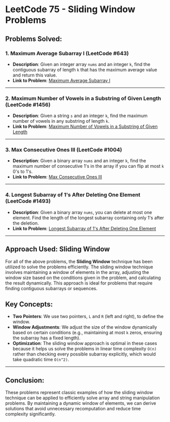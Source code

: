 # LeetCode 75 - Sliding Window Problems

## Problems Solved:

### 1. **Maximum Average Subarray I (LeetCode #643)**
   - **Description**: Given an integer array `nums` and an integer `k`, find the contiguous subarray of length `k` that has the maximum average value and return this value. 
   - **Link to Problem**: [Maximum Average Subarray I](https://leetcode.com/problems/maximum-average-subarray-i/)

---

### 2. **Maximum Number of Vowels in a Substring of Given Length (LeetCode #1456)**
   - **Description**: Given a string `s` and an integer `k`, find the maximum number of vowels in any substring of length `k`. 
   - **Link to Problem**: [Maximum Number of Vowels in a Substring of Given Length](https://leetcode.com/problems/maximum-number-of-vowels-in-a-substring-of-given-length/)

---

### 3. **Max Consecutive Ones III (LeetCode #1004)**
   - **Description**: Given a binary array `nums` and an integer `k`, find the maximum number of consecutive 1's in the array if you can flip at most `k` 0's to 1's.
   - **Link to Problem**: [Max Consecutive Ones III](https://leetcode.com/problems/max-consecutive-ones-iii/)

---

### 4. **Longest Subarray of 1's After Deleting One Element (LeetCode #1493)**
   - **Description**: Given a binary array `nums`, you can delete at most one element. Find the length of the longest subarray containing only 1's after the deletion. 
   - **Link to Problem**: [Longest Subarray of 1's After Deleting One Element](https://leetcode.com/problems/longest-subarray-of-1s-after-deleting-one-element/)
   
---

## Approach Used: Sliding Window

For all of the above problems, the **Sliding Window** technique has been utilized to solve the problems efficiently. The sliding window technique involves maintaining a window of elements in the array, adjusting the window size based on the conditions given in the problem, and calculating the result dynamically. This approach is ideal for problems that require finding contiguous subarrays or sequences.

## Key Concepts:
- **Two Pointers**: We use two pointers, `L` and `R` (left and right), to define the window.
- **Window Adjustments**: We adjust the size of the window dynamically based on certain conditions (e.g., maintaining at most `k` zeros, ensuring the subarray has a fixed length).
- **Optimization**: The sliding window approach is optimal in these cases because it helps us solve the problems in linear time complexity `O(n)` rather than checking every possible subarray explicitly, which would take quadratic time `O(n^2)`.

---

## Conclusion:

These problems represent classic examples of how the sliding window technique can be applied to efficiently solve array and string manipulation problems. By maintaining a dynamic window of elements, we can derive solutions that avoid unnecessary recomputation and reduce time complexity significantly.

